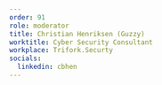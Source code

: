 ```yaml
---
order: 91
role: moderator
title: Christian Henriksen (Guzzy)
worktitle: Cyber Security Consultant
workplace: Trifork.Securty
socials:
  linkedin: cbhen
---
```

